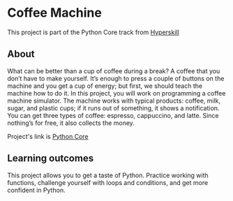 # Coffee Machine

This project is part of the Python Core track from [Hyperskill](https://www.hyperskill.org)

## About

What can be better than a cup of coffee during a break? A coffee that you don’t have to make yourself. It’s enough to press a couple of buttons on the machine and you get a cup of energy; but first, we should teach the machine how to do it. In this project, you will work on programming a coffee machine simulator. The machine works with typical products: coffee, milk, sugar, and plastic cups; if it runs out of something, it shows a notification. You can get three types of coffee: espresso, cappuccino, and latte. Since nothing’s for free, it also collects the money.

Project's link is [Python Core](https://www.hyperskill.org/projects/68)

## Learning outcomes
This project allows you to get a taste of Python. Practice working with functions, challenge yourself with loops and conditions, and get more confident in Python.